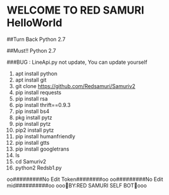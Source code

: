 # WELCOME TO RED SAMURI HelloWorld
##Turn Back Python 2.7

##Must!! Python 2.7


###BUG : LineApi.py not update, You can update yourself

1.  apt install python
2.  apt install git
3.  git clone https://github.com/Redsamuri/Samuriv2
4.  pip install requests
5.  pip install rsa
6.  pip install thrift==0.9.3
7.  pip install bs4
8.  pkg install pytz
9.  pip install pytz
10. pip2 install pytz
11. pip install humanfriendly
12. pip install gtts
13. pip install googletrans
14. ls
15. cd Samuriv2
16. python2 Redsb1.py

oo#########No Edit Token########oo
oo#########No Edit mid##########oo
ooo🙏BY:RED SAMURI SELF BOT🙏ooo
